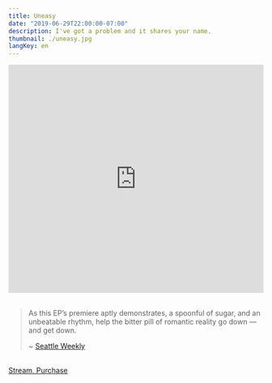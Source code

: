 ```yaml
---
title: Uneasy
date: "2019-06-29T22:00:00-07:00"
description: I've got a problem and it shares your name.
thumbnail: ./uneasy.jpg
langKey: en
---
```


<iframe width="100%" height="450" scrolling="no" frameborder="no" allow="autoplay" src="https://w.soundcloud.com/player/?url=https%3A//api.soundcloud.com/playlists/801493752&color=%23ff5500&auto_play=false&hide_related=false&show_comments=true&show_user=true&show_reposts=false&show_teaser=true"></iframe><br /><br />

> As this EP’s premiere aptly demonstrates, a spoonful of sugar, and an unbeatable rhythm, help the bitter pill of romantic reality go down — and get down.
>
> ~ [Seattle Weekly](https://www.seattleweekly.com/music/golden-idols-will-release-new-ep-at-capitol-hill-block-party/)

<br /><a href="https://songwhip.com/album/golden-idols/uneasy" target="_blank" class="button primary fit">Stream, Purchase</a>

